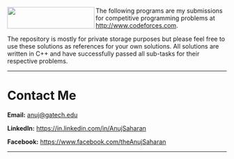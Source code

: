 <a href="http://www.codeforces.com/"><img src="http://st.codeforces.com/s/44761/images/codeforces-logo-with-telegram.png" align="left" height="50" width="200" ></a>

The following programs are my submissions for competitive programming problems at http://www.codeforces.com. 

The repository is mostly for private storage purposes but please feel free to use these solutions as references for your own solutions. All solutions are written in C++ and have successfully passed all sub-tasks for their respective problems.

---

# Contact Me

**Email:** anuj@gatech.edu

**LinkedIn:** https://in.linkedin.com/in/AnujSaharan

**Facebook:** https://www.facebook.com/theAnujSaharan

---

